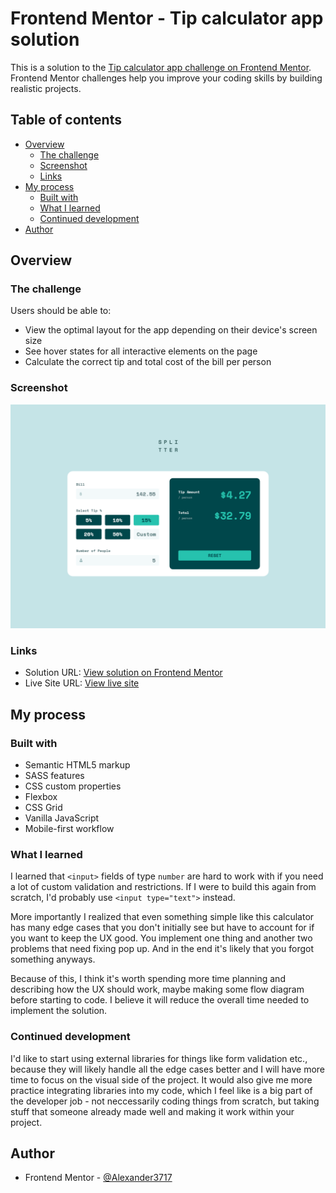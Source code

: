 # Frontend Mentor - Tip calculator app solution

This is a solution to the [Tip calculator app challenge on Frontend Mentor](https://www.frontendmentor.io/challenges/tip-calculator-app-ugJNGbJUX). Frontend Mentor challenges help you improve your coding skills by building realistic projects.

## Table of contents

- [Overview](#overview)
  - [The challenge](#the-challenge)
  - [Screenshot](#screenshot)
  - [Links](#links)
- [My process](#my-process)
  - [Built with](#built-with)
  - [What I learned](#what-i-learned)
  - [Continued development](#continued-development)
- [Author](#author)

## Overview

### The challenge

Users should be able to:

- View the optimal layout for the app depending on their device's screen size
- See hover states for all interactive elements on the page
- Calculate the correct tip and total cost of the bill per person

### Screenshot

![](./screenshot.png)

### Links

- Solution URL: [View solution on Frontend Mentor](https://www.frontendmentor.io/solutions/tip-calculator-made-in-vanilla-javascript-BTUR67ObpG)
- Live Site URL: [View live site](https://alexander3717.github.io/TipCalculator/)

## My process

### Built with

- Semantic HTML5 markup
- SASS features
- CSS custom properties
- Flexbox
- CSS Grid
- Vanilla JavaScript
- Mobile-first workflow

### What I learned

I learned that `<input>` fields of type `number` are hard to work with if you need a lot of custom validation and restrictions. If I were to build this again from scratch, I'd probably use `<input type="text">` instead.

More importantly I realized that even something simple like this calculator has many edge cases that you don't initially see but have to account for if you want to keep the UX good. You implement one thing and another two problems that need fixing pop up. And in the end it's likely that you forgot something anyways.

Because of this, I think it's worth spending more time planning and describing how the UX should work, maybe making some flow diagram before starting to code. I believe it will reduce the overall time needed to implement the solution.

### Continued development

I'd like to start using external libraries for things like form validation etc., because they will likely handle all the edge cases better and I will have more time to focus on the visual side of the project. It would also give me more practice integrating libraries into my code, which I feel like is a big part of the developer job - not neccessarily coding things from scratch, but taking stuff that someone already made well and making it work within your project.

## Author

- Frontend Mentor - [@Alexander3717](https://www.frontendmentor.io/profile/Alexander3717)
